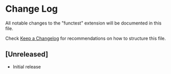 # Change Log

All notable changes to the "functest" extension will be documented in this file.

Check [Keep a Changelog](http://keepachangelog.com/) for recommendations on how to structure this file.

## [Unreleased]

- Initial release